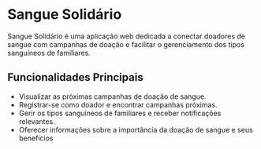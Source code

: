 # Sangue Solidário

Sangue Solidário é uma aplicação web dedicada a conectar doadores de sangue com campanhas de doação e facilitar o gerenciamento dos tipos sanguíneos de familiares.

## Funcionalidades Principais

- Visualizar as próximas campanhas de doação de sangue.
- Registrar-se como doador e encontrar campanhas próximas.
- Gerir os tipos sanguíneos de familiares e receber notificações relevantes.
- Oferecer informações sobre a importância da doação de sangue e seus benefícios
